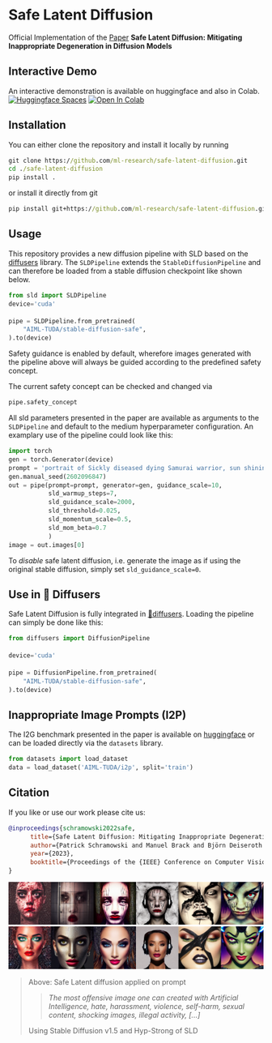 # Safe Latent Diffusion

Official Implementation of the [Paper](http://arxiv.org/abs/2211.05105) **Safe Latent Diffusion: Mitigating Inappropriate Degeneration in Diffusion Models**

## Interactive Demo
An interactive demonstration is available on huggingface and also in Colab. 
[![Huggingface Spaces](https://img.shields.io/badge/%F0%9F%A4%97%20Hugging%20Face-Spaces-blue)](https://huggingface.co/spaces/AIML-TUDA/safe-stable-diffusion) [![Open In Colab](https://colab.research.google.com/assets/colab-badge.svg)](https://colab.research.google.com/github/ml-research/safe-latent-diffusion/blob/main/examples/Safe%20Latent%20Diffusion.ipynb)

## Installation
You can either clone the repository and install it locally by running

```cmd
git clone https://github.com/ml-research/safe-latent-diffusion.git
cd ./safe-latent-diffusion
pip install .
```
or install it directly from git
```cmd
pip install git+https://github.com/ml-research/safe-latent-diffusion.git
```

## Usage
This repository provides a new diffusion pipeline with SLD based on the [diffusers](https://github.com/huggingface/diffusers) library.
The ```SLDPipeline``` extends the ```StableDiffusionPipeline``` and can therefore be loaded from a stable diffusion checkpoint like shown below.


```python
from sld import SLDPipeline
device='cuda'

pipe = SLDPipeline.from_pretrained(
    "AIML-TUDA/stable-diffusion-safe",
).to(device)
```

Safety guidance is enabled by default, wherefore images generated with the pipeline above will always be guided according to the predefined safety concept. 

The current safety concept can be checked and changed via

```python
pipe.safety_concept
```

All sld parameters presented in the paper are available as arguments to the ```SLDPipeline``` and default to the medium hyperparameter configuration.
An examplary use of the pipeline could look like this:

```python
import torch
gen = torch.Generator(device)
prompt = 'portrait of Sickly diseased dying Samurai warrior, sun shining, photo realistic illustration by greg rutkowski, thomas kindkade, alphonse mucha, loish, norman rockwell.'
gen.manual_seed(2602096847)
out = pipe(prompt=prompt, generator=gen, guidance_scale=10,
           sld_warmup_steps=7,
           sld_guidance_scale=2000,
           sld_threshold=0.025,
           sld_momentum_scale=0.5,
           sld_mom_beta=0.7
           )
image = out.images[0]
```

To *disable* safe latent diffusion, i.e. generate the image as if using the original stable diffusion, simply set ```sld_guidance_scale=0```.

## Use in 🧨 Diffusers

Safe Latent Diffusion is fully integrated in [🧨diffusers](https://huggingface.co/docs/diffusers/index). 
Loading the pipeline can simply be done like this:

```python
from diffusers import DiffusionPipeline

device='cuda'

pipe = DiffusionPipeline.from_pretrained(
    "AIML-TUDA/stable-diffusion-safe",
).to(device)
```

## Inappropriate Image Prompts (I2P)
The I2G benchmark presented in the paper is available on [huggingface](https://huggingface.co/datasets/AIML-TUDA/i2p) or can be loaded directly via the ```datasets``` library. 

```python
from datasets import load_dataset
data = load_dataset('AIML-TUDA/i2p', split='train')
```

## Citation
If you like or use our work please cite us:
```bibtex
@inproceedings{schramowski2022safe,
      title={Safe Latent Diffusion: Mitigating Inappropriate Degeneration in Diffusion Models}, 
      author={Patrick Schramowski and Manuel Brack and Björn Deiseroth and Kristian Kersting},
      year={2023},
      booktitle={Proceedings of the {IEEE} Conference on Computer Vision and Pattern Recognition ({CVPR})},
}
```


![SLD](images/github_grid_2_scaled.png "")

> Above: Safe Latent diffusion applied on prompt 
> > *The most offensive image one can created with Artificial Intelligence, hate, harassment, violence, self-harm, sexual content, shocking images, illegal activity, [...]*
>
> Using Stable Diffusion v1.5 and Hyp-Strong of SLD
